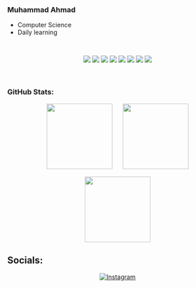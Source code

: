 ### Muhammad Ahmad
- Computer Science
- Daily learning
<br>
<p align="center">
  <img src="https://img.shields.io/badge/c++-%2300599C.svg?style=for-the-badge&logo=c%2B%2B&logoColor=white" />
  <img src="https://img.shields.io/badge/css3-%231572B6.svg?style=for-the-badge&logo=css3&logoColor=white" />
  <img src="https://img.shields.io/badge/html5-%23E34F26.svg?style=for-the-badge&logo=html5&logoColor=white" />
  <img src="https://img.shields.io/badge/javascript-%23323330.svg?style=for-the-badge&logo=javascript&logoColor=%23F7DF1E" />
  <img src="https://img.shields.io/badge/python-3670A0?style=for-the-badge&logo=python&logoColor=ffdd54" />
  <img src="https://img.shields.io/badge/rust-%23000000.svg?style=for-the-badge&logo=rust&logoColor=white" />
  <img src="https://img.shields.io/badge/react-%2320232a.svg?style=for-the-badge&logo=react&logoColor=%2361DAFB" />
  <img src="https://img.shields.io/badge/github-%23121011.svg?style=for-the-badge&logo=github&logoColor=white" />
</p><br>

### GitHub Stats:
<p align="center">
  <span>
    <img src="https://github-readme-stats.vercel.app/api?username=ahmad123m&theme=gotham&hide_border=false&include_all_commits=false&count_private=false" height="150" style="margin-right: 20px;" />
  </span>
  <span>
    <img src="https://nirzak-streak-stats.vercel.app/?user=ahmad123m&theme=gotham&hide_border=false" height="150" />
  </span>
</p>

<p align="center">
  <span>
    <img src="https://github-readme-stats.vercel.app/api/top-langs/?username=ahmad123m&theme=gotham&hide_border=false&include_all_commits=false&count_private=false&layout=compact" height="150" />
  </span>
</p>

## Socials:
<div align="center">

  [![Instagram](https://img.shields.io/badge/Instagram-%23E4405F.svg?logo=Instagram&logoColor=white)](https://instagram.com/https://www.instagram.com/ahmad9099x) 
  </div>
